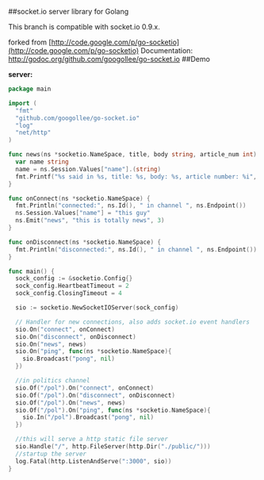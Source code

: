##socket.io server library for Golang

This branch is compatible with socket.io 0.9.x.

forked from [http://code.google.com/p/go-socketio](http://code.google.com/p/go-socketio)
Documentation: http://godoc.org/github.com/googollee/go-socket.io
##Demo

**server:**

```go
package main

import (
  "fmt"
  "github.com/googollee/go-socket.io"
  "log"
  "net/http"
)

func news(ns *socketio.NameSpace, title, body string, article_num int) {
  var name string
  name = ns.Session.Values["name"].(string)
  fmt.Printf("%s said in %s, title: %s, body: %s, article number: %i", name, ns.Endpoint(), title, body, article_num)
}

func onConnect(ns *socketio.NameSpace) {
  fmt.Println("connected:", ns.Id(), " in channel ", ns.Endpoint())
  ns.Session.Values["name"] = "this guy"
  ns.Emit("news", "this is totally news", 3)
}

func onDisconnect(ns *socketio.NameSpace) {
  fmt.Println("disconnected:", ns.Id(), " in channel ", ns.Endpoint())
}

func main() {
  sock_config := &socketio.Config{}
  sock_config.HeartbeatTimeout = 2
  sock_config.ClosingTimeout = 4

  sio := socketio.NewSocketIOServer(sock_config)

  // Handler for new connections, also adds socket.io event handlers
  sio.On("connect", onConnect)
  sio.On("disconnect", onDisconnect)
  sio.On("news", news)
  sio.On("ping", func(ns *socketio.NameSpace){
    sio.Broadcast("pong", nil)
  })

  //in politics channel
  sio.Of("/pol").On("connect", onConnect)
  sio.Of("/pol").On("disconnect", onDisconnect)
  sio.Of("/pol").On("news", news)
  sio.Of("/pol").On("ping", func(ns *socketio.NameSpace){
    sio.In("/pol").Broadcast("pong", nil)
  })

  //this will serve a http static file server
  sio.Handle("/", http.FileServer(http.Dir("./public/")))
  //startup the server
  log.Fatal(http.ListenAndServe(":3000", sio))
}
```
